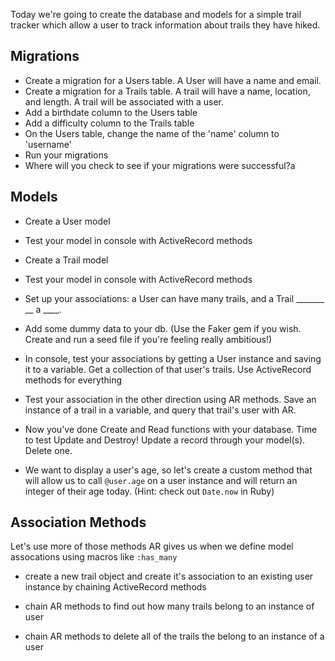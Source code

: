 Today we're going to create the database and models for a simple trail tracker which allow a user to track information about trails they have hiked.

## Migrations
- Create a migration for a Users table.  A User will have a name and email.
- Create a migration for a Trails table. A trail will have a name, location, and length. A trail will be associated with a user.
- Add a birthdate column to the Users table
- Add a difficulty column to the Trails table
- On the Users table, change the name of the 'name' column to 'username'
- Run your migrations
- Where will you check to see if your migrations were successful?a

## Models
- Create a User model
- Test your model in console with ActiveRecord methods
- Create a Trail model
- Test your model in console with ActiveRecord methods
- Set up your associations: a User can have many trails, and a Trail _______ __ a ____.
- Add some dummy data to your db.  (Use the Faker gem if you wish.  Create and run a seed file if you're feeling really ambitious!)

- In console, test your associations by getting a User instance and saving it to a variable.  Get a collection of that user's trails.  Use ActiveRecord methods for everything
- Test your association in the other direction using AR methods.  Save an instance of a trail in a variable, and query that trail's user with AR.

- Now you've done Create and Read functions with your database. Time to test Update and Destroy!  Update a record through your model(s).  Delete one.

- We want to display a user's age, so let's create a custom method that will allow us to call `@user.age` on a user instance and will return an integer of their age today.  (Hint: check out `Date.now` in Ruby)

## Association Methods

Let's use more of those methods AR gives us when we define model assocations using macros like `:has_many`

- create a new trail object and create it's association to an existing user instance by chaining ActiveRecord methods

- chain AR methods to find out how many trails belong to an instance of user
- chain AR methods to delete all of the trails the belong to an instance of a user